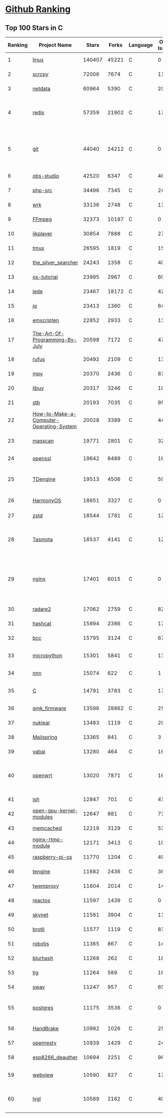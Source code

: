 [Github Ranking](../README.md)
==========

## Top 100 Stars in C

| Ranking | Project Name | Stars | Forks | Language | Open Issues | Description | Last Commit |
| ------- | ------------ | ----- | ----- | -------- | ----------- | ----------- | ----------- |
| 1 | [linux](https://github.com/torvalds/linux) | 140407 | 45221 | C | 0 | Linux kernel source tree | 2022-10-27T00:47:55Z |
| 2 | [scrcpy](https://github.com/Genymobile/scrcpy) | 72006 | 7674 | C | 1115 | Display and control your Android device | 2022-10-25T20:05:48Z |
| 3 | [netdata](https://github.com/netdata/netdata) | 60964 | 5390 | C | 203 | Real-time performance monitoring, done right! https://www.netdata.cloud | 2022-10-27T00:19:05Z |
| 4 | [redis](https://github.com/redis/redis) | 57359 | 21902 | C | 1745 | Redis is an in-memory database that persists on disk. The data model is key-value, but many different kind of values are supported: Strings, Lists, Sets, Sorted Sets, Hashes, Streams, HyperLogLogs, Bitmaps. | 2022-10-26T19:03:26Z |
| 5 | [git](https://github.com/git/git) | 44040 | 24212 | C | 0 | Git Source Code Mirror - This is a publish-only repository but pull requests can be turned into patches to the mailing list via GitGitGadget (https://gitgitgadget.github.io/). Please follow Documentation/SubmittingPatches procedure for any of your improvements. | 2022-10-27T02:55:41Z |
| 6 | [obs-studio](https://github.com/obsproject/obs-studio) | 42520 | 6347 | C | 462 | OBS Studio - Free and open source software for live streaming and screen recording | 2022-10-26T16:49:24Z |
| 7 | [php-src](https://github.com/php/php-src) | 34496 | 7345 | C | 245 | The PHP Interpreter | 2022-10-26T22:53:48Z |
| 8 | [wrk](https://github.com/wg/wrk) | 33136 | 2748 | C | 117 | Modern HTTP benchmarking tool | 2022-09-30T14:22:08Z |
| 9 | [FFmpeg](https://github.com/FFmpeg/FFmpeg) | 32373 | 10197 | C | 0 | Mirror of https://git.ffmpeg.org/ffmpeg.git | 2022-10-27T03:00:17Z |
| 10 | [ijkplayer](https://github.com/bilibili/ijkplayer) | 30854 | 7888 | C | 2719 | Android/iOS video player based on FFmpeg n3.4, with MediaCodec, VideoToolbox support. | 2022-10-16T07:24:49Z |
| 11 | [tmux](https://github.com/tmux/tmux) | 26595 | 1819 | C | 15 | tmux source code | 2022-10-25T21:12:23Z |
| 12 | [the_silver_searcher](https://github.com/ggreer/the_silver_searcher) | 24243 | 1358 | C | 406 | A code-searching tool similar to ack, but faster. | 2022-08-09T22:03:44Z |
| 13 | [os-tutorial](https://github.com/cfenollosa/os-tutorial) | 23995 | 2967 | C | 60 | How to create an OS from scratch | 2022-10-09T10:06:06Z |
| 14 | [lede](https://github.com/coolsnowwolf/lede) | 23467 | 18172 | C | 425 | Lean's LEDE source | 2022-10-26T16:42:06Z |
| 15 | [jq](https://github.com/stedolan/jq) | 23413 | 1360 | C | 644 | Command-line JSON processor | 2022-10-16T12:49:56Z |
| 16 | [emscripten](https://github.com/emscripten-core/emscripten) | 22852 | 2933 | C | 1128 | Emscripten: An LLVM-to-WebAssembly Compiler | 2022-10-26T14:57:07Z |
| 17 | [The-Art-Of-Programming-By-July](https://github.com/julycoding/The-Art-Of-Programming-By-July) | 20598 | 7172 | C | 47 | 本项目曾冲到全球第一，干货集锦见本页面最底部，另完整精致的纸质版《编程之法：面试和算法心得》已在京东/当当上销售 | 2021-07-03T07:47:32Z |
| 18 | [rufus](https://github.com/pbatard/rufus) | 20492 | 2109 | C | 11 | The Reliable USB Formatting Utility | 2022-10-22T16:19:12Z |
| 19 | [mpv](https://github.com/mpv-player/mpv) | 20370 | 2436 | C | 830 | 🎥 Command line video player | 2022-10-26T21:02:48Z |
| 20 | [libuv](https://github.com/libuv/libuv) | 20317 | 3246 | C | 108 | Cross-platform asynchronous I/O | 2022-10-26T15:19:07Z |
| 21 | [stb](https://github.com/nothings/stb) | 20193 | 7035 | C | 95 | stb single-file public domain libraries for C/C++ | 2022-10-25T19:17:29Z |
| 22 | [How-to-Make-a-Computer-Operating-System](https://github.com/SamyPesse/How-to-Make-a-Computer-Operating-System) | 20028 | 3389 | C | 44 | How to Make a Computer Operating System in C++ | 2021-12-16T09:10:55Z |
| 23 | [masscan](https://github.com/robertdavidgraham/masscan) | 19771 | 2801 | C | 326 | TCP port scanner, spews SYN packets asynchronously, scanning entire Internet in under 5 minutes. | 2022-10-26T10:03:03Z |
| 24 | [openssl](https://github.com/openssl/openssl) | 19642 | 8489 | C | 1699 | TLS/SSL and crypto library | 2022-10-27T03:00:16Z |
| 25 | [TDengine](https://github.com/taosdata/TDengine) | 19513 | 4506 | C | 597 | TDengine is an open source, high-performance, cloud native time-series database optimized for Internet of Things (IoT), Connected Cars, Industrial IoT and DevOps. | 2022-10-27T02:56:18Z |
| 26 | [HarmonyOS](https://github.com/Awesome-HarmonyOS/HarmonyOS) | 18651 | 3327 | C | 0 | A curated list of awesome things related to HarmonyOS. 华为鸿蒙操作系统。 | 2022-07-07T01:24:35Z |
| 27 | [zstd](https://github.com/facebook/zstd) | 18544 | 1781 | C | 122 | Zstandard - Fast real-time compression algorithm | 2022-10-24T12:40:32Z |
| 28 | [Tasmota](https://github.com/arendst/Tasmota) | 18537 | 4141 | C | 12 | Alternative firmware for ESP8266 with easy configuration using webUI, OTA updates, automation using timers or rules, expandability and entirely local control over MQTT, HTTP, Serial or KNX. Full documentation at | 2022-10-26T15:59:46Z |
| 29 | [nginx](https://github.com/nginx/nginx) | 17401 | 6015 | C | 0 | An official read-only mirror of http://hg.nginx.org/nginx/ which is updated hourly. Pull requests on GitHub cannot be accepted and will be automatically closed. The proper way to submit changes to nginx is via the nginx development mailing list, see http://nginx.org/en/docs/contributing_changes.html | 2022-10-19T12:04:32Z |
| 30 | [radare2](https://github.com/radareorg/radare2) | 17062 | 2759 | C | 821 | UNIX-like reverse engineering framework and command-line toolset | 2022-10-26T22:12:35Z |
| 31 | [hashcat](https://github.com/hashcat/hashcat) | 15894 | 2386 | C | 172 | World's fastest and most advanced password recovery utility | 2022-10-26T16:58:06Z |
| 32 | [bcc](https://github.com/iovisor/bcc) | 15795 | 3124 | C | 670 | BCC - Tools for BPF-based Linux IO analysis, networking, monitoring, and more | 2022-10-26T02:02:47Z |
| 33 | [micropython](https://github.com/micropython/micropython) | 15301 | 5841 | C | 1176 | MicroPython - a lean and efficient Python implementation for microcontrollers and constrained systems | 2022-10-27T02:38:08Z |
| 34 | [nnn](https://github.com/jarun/nnn) | 15074 | 622 | C | 1 | n³ The unorthodox terminal file manager | 2022-10-26T11:56:32Z |
| 35 | [C](https://github.com/TheAlgorithms/C) | 14791 | 3783 | C | 17 | Collection of various algorithms in mathematics, machine learning, computer science, physics, etc implemented in C for educational purposes. | 2022-10-27T02:35:59Z |
| 36 | [qmk_firmware](https://github.com/qmk/qmk_firmware) | 13596 | 28862 | C | 259 | Open-source keyboard firmware for Atmel AVR and Arm USB families | 2022-10-27T02:34:27Z |
| 37 | [nuklear](https://github.com/vurtun/nuklear) | 13483 | 1119 | C | 207 | A single-header ANSI C gui library | 2020-01-03T21:36:41Z |
| 38 | [Mailspring](https://github.com/Foundry376/Mailspring) | 13365 | 841 | C | 3 | :love_letter: A beautiful, fast and fully open source mail client for Mac, Windows and Linux. | 2022-10-26T12:22:11Z |
| 39 | [yabai](https://github.com/koekeishiya/yabai) | 13280 | 464 | C | 166 | A tiling window manager for macOS based on binary space partitioning | 2022-10-25T07:10:56Z |
| 40 | [openwrt](https://github.com/openwrt/openwrt) | 13020 | 7871 | C | 1673 | This repository is a mirror of https://git.openwrt.org/openwrt/openwrt.git It is for reference only and is not active for check-ins.  We will continue to accept Pull Requests here. They will be merged via staging trees then into openwrt.git. | 2022-10-27T02:36:14Z |
| 41 | [ish](https://github.com/ish-app/ish) | 12847 | 701 | C | 417 | Linux shell for iOS | 2022-10-26T06:18:05Z |
| 42 | [open-gpu-kernel-modules](https://github.com/NVIDIA/open-gpu-kernel-modules) | 12647 | 881 | C | 73 | NVIDIA Linux open GPU kernel module source | 2022-10-25T19:52:41Z |
| 43 | [memcached](https://github.com/memcached/memcached) | 12219 | 3129 | C | 53 | memcached development tree | 2022-10-21T08:42:49Z |
| 44 | [nginx-rtmp-module](https://github.com/arut/nginx-rtmp-module) | 12171 | 3413 | C | 1006 | NGINX-based Media Streaming Server | 2022-06-21T08:56:37Z |
| 45 | [raspberry-pi-os](https://github.com/s-matyukevich/raspberry-pi-os) | 11770 | 1204 | C | 49 | Learning operating system development using Linux kernel and Raspberry Pi | 2022-02-16T17:29:18Z |
| 46 | [tengine](https://github.com/alibaba/tengine) | 11682 | 2436 | C | 368 | A distribution of Nginx with some advanced features | 2022-10-27T02:20:37Z |
| 47 | [twemproxy](https://github.com/twitter/twemproxy) | 11604 | 2014 | C | 143 | A fast, light-weight proxy for memcached and redis | 2022-10-09T10:48:45Z |
| 48 | [reactos](https://github.com/reactos/reactos) | 11597 | 1439 | C | 0 | A free Windows-compatible Operating System | 2022-10-27T00:49:59Z |
| 49 | [skynet](https://github.com/cloudwu/skynet) | 11581 | 3904 | C | 11 | A lightweight online game framework | 2022-10-22T11:01:09Z |
| 50 | [brotli](https://github.com/google/brotli) | 11577 | 1119 | C | 83 | Brotli compression format | 2022-10-25T19:29:58Z |
| 51 | [robotjs](https://github.com/octalmage/robotjs) | 11365 | 867 | C | 140 | Node.js Desktop Automation.  | 2022-09-04T13:08:33Z |
| 52 | [blurhash](https://github.com/woltapp/blurhash) | 11268 | 262 | C | 18 | A very compact representation of a placeholder for an image. | 2022-10-03T09:27:37Z |
| 53 | [tig](https://github.com/jonas/tig) | 11264 | 589 | C | 166 | Text-mode interface for git | 2022-10-23T20:21:01Z |
| 54 | [sway](https://github.com/swaywm/sway) | 11247 | 957 | C | 656 | i3-compatible Wayland compositor | 2022-10-25T06:37:53Z |
| 55 | [postgres](https://github.com/postgres/postgres) | 11175 | 3536 | C | 0 | Mirror of the official PostgreSQL GIT repository. Note that this is just a *mirror* - we don't work with pull requests on github. To contribute, please see https://wiki.postgresql.org/wiki/Submitting_a_Patch | 2022-10-27T00:59:15Z |
| 56 | [HandBrake](https://github.com/HandBrake/HandBrake) | 10992 | 1026 | C | 250 | HandBrake's main development repository  | 2022-10-25T21:15:53Z |
| 57 | [openresty](https://github.com/openresty/openresty) | 10939 | 1429 | C | 248 | High Performance Web Platform Based on Nginx and LuaJIT | 2022-09-23T12:41:49Z |
| 58 | [esp8266_deauther](https://github.com/SpacehuhnTech/esp8266_deauther) | 10694 | 2251 | C | 96 | Affordable WiFi hacking platform for testing and learning | 2022-09-23T18:50:22Z |
| 59 | [webview](https://github.com/webview/webview) | 10590 | 827 | C | 172 | Tiny cross-platform webview library for C/C++/Golang. Uses WebKit (Gtk/Cocoa) and Edge (Windows) | 2022-10-26T10:26:56Z |
| 60 | [lvgl](https://github.com/lvgl/lvgl) | 10589 | 2162 | C | 40 | Embedded graphics library to create beautiful UIs for any MCU, MPU and display type. It's boosted by a professional yet affordable drag and drop UI editor, called SquareLine Studio. | 2022-10-26T19:12:23Z |

